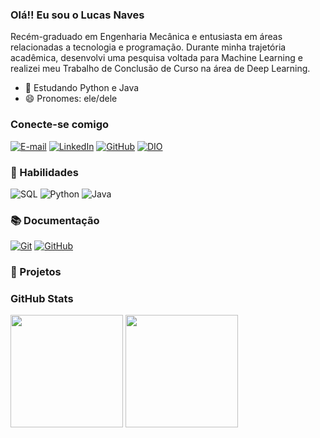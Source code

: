 ### Olá!! Eu sou o Lucas Naves

Recém-graduado em Engenharia Mecânica e entusiasta em áreas relacionadas a tecnologia e programação. Durante minha trajetória acadêmica, desenvolvi uma pesquisa voltada para Machine Learning e realizei meu Trabalho de Conclusão de Curso na área de Deep Learning.
- 🌱 Estudando Python e Java
- 😄 Pronomes: ele/dele
  
### Conecte-se comigo

[![E-mail](https://img.shields.io/badge/Gmail-D14836?style=for-the-badge&logo=gmail&logoColor=white)](lucasnavesdasilveira@gmail.com)
[![LinkedIn](https://img.shields.io/badge/-LinkedIn-0077B5?style=for-the-badge&logo=linkedin&logoColor=White)](https://www.linkedin.com/in/lucas-naves-da-silveira-4a733a171/)
[![GitHub](https://img.shields.io/badge/GitHub-100000?style=for-the-badge&logo=github&logoColor=white)](https://github.com/LucasNSilveira)
[![DIO](https://img.shields.io/badge/-%20DIO-30A3DC?style=for-the-badge)](https://www.dio.me/users/lucasnavesdasilveira)

### 🎯 Habilidades
![SQL](https://img.shields.io/badge/PostgreSQL-316192?style=for-the-badge&logo=postgresql&logoColor=white)
![Python](https://img.shields.io/badge/Python-14354C?style=for-the-badge&logo=python&logoColor=white)
![Java](https://img.shields.io/badge/Java-000?style=for-the-badge&logo=java&logoColor=30A3DC)

### 📚 Documentação
[![Git](https://img.shields.io/badge/Git-000?style=for-the-badge&logo=git&logoColor=E94D5F)](https://git-scm.com/doc)
[![GitHub](https://img.shields.io/badge/GitHub-000?style=for-the-badge&logo=github&logoColor=30A3DC)](https://docs.github.com/)

### 📌 Projetos 

### GitHub Stats
<div>
  <img height="180em", src="https://github-readme-stats.vercel.app/api?username=LucasNSilveira&show_icons=true&theme=dark&include_all_commits=true&count_private=true"/>
  <img height="180em", src="https://github-readme-stats.vercel.app/api/top-langs/?username=LucasNSilveira&layout=compact&langs_count=16&theme=dark"/>
</div>
